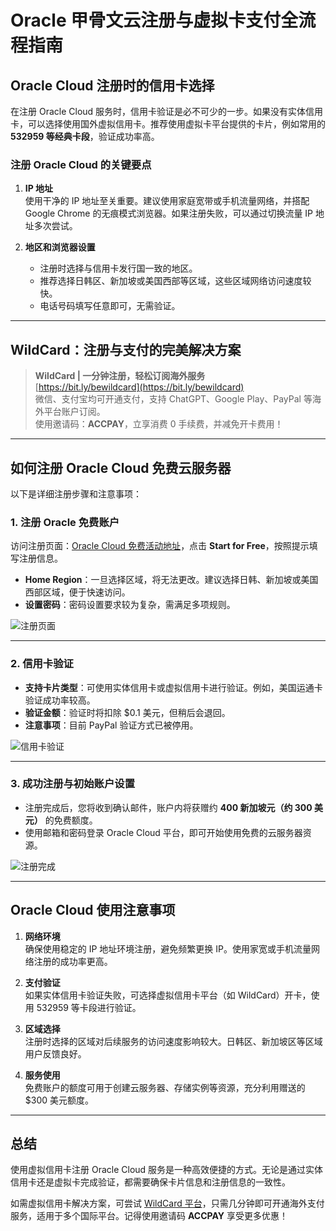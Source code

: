 # Oracle 甲骨文云注册与虚拟卡支付全流程指南

## Oracle Cloud 注册时的信用卡选择

在注册 Oracle Cloud 服务时，信用卡验证是必不可少的一步。如果没有实体信用卡，可以选择使用国外虚拟信用卡。推荐使用虚拟卡平台提供的卡片，例如常用的 **532959 等经典卡段**，验证成功率高。

### 注册 Oracle Cloud 的关键要点

1. **IP 地址**  
   使用干净的 IP 地址至关重要。建议使用家庭宽带或手机流量网络，并搭配 Google Chrome 的无痕模式浏览器。如果注册失败，可以通过切换流量 IP 地址多次尝试。

2. **地区和浏览器设置**  
   - 注册时选择与信用卡发行国一致的地区。  
   - 推荐选择日韩区、新加坡或美国西部等区域，这些区域网络访问速度较快。  
   - 电话号码填写任意即可，无需验证。  

---

## WildCard：注册与支付的完美解决方案

> **WildCard | 一分钟注册，轻松订阅海外服务**  
> [https://bit.ly/bewildcard](https://bit.ly/bewildcard)  
> 微信、支付宝均可开通支付，支持 ChatGPT、Google Play、PayPal 等海外平台账户订阅。  
> 使用邀请码：**ACCPAY**，立享消费 0 手续费，并减免开卡费用！  

---

## 如何注册 Oracle Cloud 免费云服务器

以下是详细注册步骤和注意事项：

### 1. 注册 Oracle 免费账户

访问注册页面：[Oracle Cloud 免费活动地址](https://www.oracle.com/cn/cloud/free/)，点击 **Start for Free**，按照提示填写注册信息。

- **Home Region**：一旦选择区域，将无法更改。建议选择日韩、新加坡或美国西部区域，便于快速访问。  
- **设置密码**：密码设置要求较为复杂，需满足多项规则。

![注册页面](https://4399pay.com/blog/wp-content/uploads/2023/10/1693294832359.png)

---

### 2. 信用卡验证

- **支持卡片类型**：可使用实体信用卡或虚拟信用卡进行验证。例如，美国运通卡验证成功率较高。  
- **验证金额**：验证时将扣除 $0.1 美元，但稍后会退回。  
- **注意事项**：目前 PayPal 验证方式已被停用。

![信用卡验证](https://4399pay.com/blog/wp-content/uploads/2023/10/1693294935433.png)

---

### 3. 成功注册与初始账户设置

- 注册完成后，您将收到确认邮件，账户内将获赠约 **400 新加坡元（约 300 美元）** 的免费额度。  
- 使用邮箱和密码登录 Oracle Cloud 平台，即可开始使用免费的云服务器资源。

![注册完成](https://4399pay.com/blog/wp-content/uploads/2023/10/1693295178862.png)

---

## Oracle Cloud 使用注意事项

1. **网络环境**  
   确保使用稳定的 IP 地址环境注册，避免频繁更换 IP。使用家宽或手机流量网络注册的成功率更高。

2. **支付验证**  
   如果实体信用卡验证失败，可选择虚拟信用卡平台（如 WildCard）开卡，使用 532959 等卡段进行验证。

3. **区域选择**  
   注册时选择的区域对后续服务的访问速度影响较大。日韩区、新加坡区等区域用户反馈良好。

4. **服务使用**  
   免费账户的额度可用于创建云服务器、存储实例等资源，充分利用赠送的 $300 美元额度。

---

## 总结

使用虚拟信用卡注册 Oracle Cloud 服务是一种高效便捷的方式。无论是通过实体信用卡还是虚拟卡完成验证，都需要确保卡片信息和注册信息的一致性。

如需虚拟信用卡解决方案，可尝试 [WildCard 平台](https://bit.ly/bewildcard)，只需几分钟即可开通海外支付服务，适用于多个国际平台。记得使用邀请码 **ACCPAY** 享受更多优惠！
